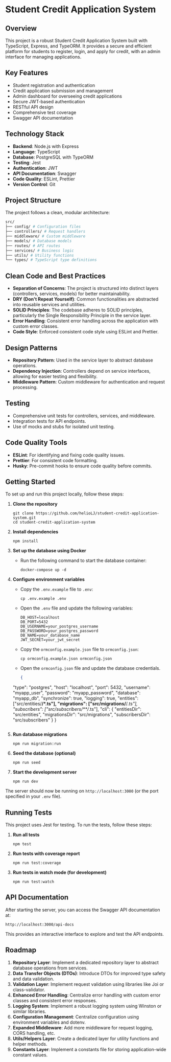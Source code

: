 # Student Credit Application System

## Overview

This project is a robust Student Credit Application System built with TypeScript, Express, and TypeORM. It provides a secure and efficient platform for students to register, login, and apply for credit, with an admin interface for managing applications.

## Key Features

- Student registration and authentication
- Credit application submission and management
- Admin dashboard for overseeing credit applications
- Secure JWT-based authentication
- RESTful API design
- Comprehensive test coverage
- Swagger API documentation

## Technology Stack

- **Backend**: Node.js with Express
- **Language**: TypeScript
- **Database**: PostgreSQL with TypeORM
- **Testing**: Jest
- **Authentication**: JWT
- **API Documentation**: Swagger
- **Code Quality**: ESLint, Prettier
- **Version Control**: Git

## Project Structure

The project follows a clean, modular architecture:
```bash
src/
├── config/ # Configuration files
├── controllers/ # Request handlers
├── middleware/ # Custom middleware
├── models/ # Database models
├── routes/ # API routes
├── services/ # Business logic
├── utils/ # Utility functions
└── types/ # TypeScript type definitions
```


## Clean Code and Best Practices

- **Separation of Concerns**: The project is structured into distinct layers (controllers, services, models) for better maintainability.
- **DRY (Don't Repeat Yourself)**: Common functionalities are abstracted into reusable services and utilities.
- **SOLID Principles**: The codebase adheres to SOLID principles, particularly the Single Responsibility Principle in the service layer.
- **Error Handling**: Consistent error handling across the application with custom error classes.
- **Code Style**: Enforced consistent code style using ESLint and Prettier.

## Design Patterns

- **Repository Pattern**: Used in the service layer to abstract database operations.
- **Dependency Injection**: Controllers depend on service interfaces, allowing for easier testing and flexibility.
- **Middleware Pattern**: Custom middleware for authentication and request processing.

## Testing

- Comprehensive unit tests for controllers, services, and middleware.
- Integration tests for API endpoints.
- Use of mocks and stubs for isolated unit testing.

## Code Quality Tools

- **ESLint**: For identifying and fixing code quality issues.
- **Prettier**: For consistent code formatting.
- **Husky**: Pre-commit hooks to ensure code quality before commits.

## Getting Started

To set up and run this project locally, follow these steps:

1. **Clone the repository**
   ```
   git clone https://github.com/helioLJ/student-credit-application-system.git
   cd student-credit-application-system
   ```

2. **Install dependencies**
   ```
   npm install
   ```

3. **Set up the database using Docker**
   - Run the following command to start the database container:
     ```
     docker-compose up -d
     ```

4. **Configure environment variables**
   - Copy the `.env.example` file to `.env`:
     ```
     cp .env.example .env
     ```
   - Open the `.env` file and update the following variables:
     ```
     DB_HOST=localhost
     DB_PORT=5432
     DB_USERNAME=your_postgres_username
     DB_PASSWORD=your_postgres_password
     DB_NAME=your_database_name
     JWT_SECRET=your_jwt_secret
     ```
   - Copy the `ormconfig.example.json` file to `ormconfig.json`:
     ```
     cp ormconfig.example.json ormconfig.json
     ```
   - Open the `ormconfig.json` file and update the database credentials.
     ```json
     {
    "type": "postgres",
    "host": "localhost",
    "port": 5432,
    "username": "myapp_user",
    "password": "myapp_password",
    "database": "myapp_db",
    "synchronize": true,
    "logging": true,
    "entities": ["src/entities/**/*.ts"],
    "migrations": ["src/migrations/**/*.ts"],
    "subscribers": ["src/subscribers/**/*.ts"],
    "cli": {
      "entitiesDir": "src/entities",
      "migrationsDir": "src/migrations",
      "subscribersDir": "src/subscribers"
       }
     }
     ```

5. **Run database migrations**
   ```
   npm run migration:run
   ```

6. **Seed the database (optional)**
   ```
   npm run seed
   ```

7. **Start the development server**
   ```
   npm run dev
   ```

The server should now be running on `http://localhost:3000` (or the port specified in your `.env` file).

## Running Tests

This project uses Jest for testing. To run the tests, follow these steps:

1. **Run all tests**
   ```
   npm test
   ```

2. **Run tests with coverage report**
   ```
   npm run test:coverage
   ```

3. **Run tests in watch mode (for development)**
   ```
   npm run test:watch
   ```

## API Documentation

After starting the server, you can access the Swagger API documentation at:

```
http://localhost:3000/api-docs
```

This provides an interactive interface to explore and test the API endpoints.

## Roadmap

1. **Repository Layer**: Implement a dedicated repository layer to abstract database operations from services.
2. **Data Transfer Objects (DTOs)**: Introduce DTOs for improved type safety and data validation.
3. **Validation Layer**: Implement request validation using libraries like Joi or class-validator.
4. **Enhanced Error Handling**: Centralize error handling with custom error classes and consistent error responses.
5. **Logging System**: Implement a robust logging system using Winston or similar libraries.
6. **Configuration Management**: Centralize configuration using environment variables and dotenv.
7. **Expanded Middleware**: Add more middleware for request logging, CORS handling, etc.
8. **Utils/Helpers Layer**: Create a dedicated layer for utility functions and helper methods.
9. **Constants Layer**: Implement a constants file for storing application-wide constant values.